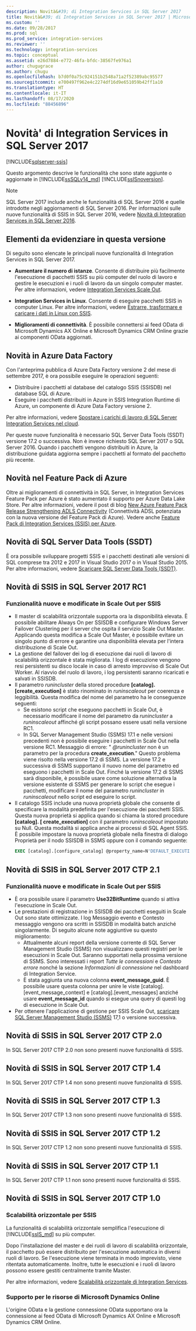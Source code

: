 ```yaml
---
description: Novità&#39; di Integration Services in SQL Server 2017
title: Novità&#39; di Integration Services in SQL Server 2017 | Microsoft Docs
ms.custom: ''
ms.date: 09/28/2017
ms.prod: sql
ms.prod_service: integration-services
ms.reviewer: ''
ms.technology: integration-services
ms.topic: conceptual
ms.assetid: e26d7884-e772-46fa-bfdc-38567fe976a1
author: chugugrace
ms.author: chugu
ms.openlocfilehash: b7d0f0a75c924151b2548a71a2f52389abc95577
ms.sourcegitcommit: e700497f962e4c2274df16d9e651059b42ff1a10
ms.translationtype: HT
ms.contentlocale: it-IT
ms.lasthandoff: 08/17/2020
ms.locfileid: "88456896"
---
```

# <a name="what39s-new-in-integration-services-in-sql-server-2017"></a>Novità&#39; di Integration Services in SQL Server 2017

[!INCLUDE[sqlserver-ssis](../includes/applies-to-version/sqlserver-ssis.md)]


Questo argomento descrive le funzionalità che sono state aggiunte o aggiornate in [!INCLUDE[ssSQLv14_md](../includes/sssqlv14-md.md)] [!INCLUDE[ssISnoversion](../includes/ssisnoversion-md.md)].

> [!NOTE]
> SQL Server 2017 include anche le funzionalità di SQL Server 2016 e quelle introdotte negli aggiornamenti di SQL Server 2016. Per informazioni sulle nuove funzionalità di SSIS in SQL Server 2016, vedere [Novità di Integration Services in SQL Server 2016](../integration-services/what-s-new-in-integration-services-in-sql-server-2016.md).

## <a name="highlights-of-this-release"></a>Elementi da evidenziare in questa versione

Di seguito sono elencate le principali nuove funzionalità di Integration Services in SQL Server 2017.

-   **Aumentare il numero di istanze**. Consente di distribuire più facilmente l'esecuzione di pacchetti SSIS su più computer del ruolo di lavoro e gestire le esecuzioni e i ruoli di lavoro da un singolo computer master. Per altre informazioni, vedere [Integration Services Scale Out](../integration-services/scale-out/integration-services-ssis-scale-out.md).

-   **Integration Services in Linux**. Consente di eseguire pacchetti SSIS in computer Linux. Per altre informazioni, vedere [Estrarre, trasformare e caricare i dati in Linux con SSIS](../linux/sql-server-linux-migrate-ssis.md).

-   **Miglioramenti di connettività**. È possibile connettersi ai feed OData di Microsoft Dynamics AX Online e Microsoft Dynamics CRM Online grazie ai componenti OData aggiornati. 

## <a name="new-in-azure-data-factory"></a>Novità in Azure Data Factory

Con l'anteprima pubblica di Azure Data Factory versione 2 del mese di settembre 2017, è ora possibile eseguire le operazioni seguenti:
-   Distribuire i pacchetti al database del catalogo SSIS (SSISDB) nel database SQL di Azure.
-   Eseguire i pacchetti distribuiti in Azure in SSIS Integration Runtime di Azure, un componente di Azure Data Factory versione 2.

Per altre informazioni, vedere [Spostare i carichi di lavoro di SQL Server Integration Services nel cloud](lift-shift/ssis-azure-lift-shift-ssis-packages-overview.md).

Per queste nuove funzionalità è necessario SQL Server Data Tools (SSDT) versione 17.2 o successiva. Non è invece richiesto SQL Server 2017 o SQL Server 2016. Quando i pacchetti vengono distribuiti in Azure, la distribuzione guidata aggiorna sempre i pacchetti al formato del pacchetto più recente.

## <a name="new-in-the-azure-feature-pack"></a>Novità nel Feature Pack di Azure

Oltre ai miglioramenti di connettività in SQL Server, in Integration Services Feature Pack per Azure è stato aumentato il supporto per Azure Data Lake Store. Per altre informazioni, vedere il post di blog [New Azure Feature Pack Release Strengthening ADLS Connectivity](https://blogs.msdn.microsoft.com/ssis/2017/08/29/new-azure-feature-pack-release-strengthening-adls-connectivity/) (Connettività ADSL potenziata con la nuova versione del Feature Pack di Azure). Vedere anche [Feature Pack di Integration Services (SSIS) per Azure](azure-feature-pack-for-integration-services-ssis.md).

## <a name="new-in-sql-server-data-tools-ssdt"></a>Novità di SQL Server Data Tools (SSDT)

È ora possibile sviluppare progetti SSIS e i pacchetti destinati alle versioni di SQL comprese tra 2012 e 2017 in Visual Studio 2017 o in Visual Studio 2015. Per altre informazioni, vedere [Scaricare SQL Server Data Tools (SSDT)](../ssdt/download-sql-server-data-tools-ssdt.md).

## <a name="new-in-ssis-in-sql-server-2017-rc1"></a>Novità di SSIS in SQL Server 2017 RC1

### <a name="new-and-changed-features-in-scale-out-for-ssis"></a>Funzionalità nuove e modificate in Scale Out per SSIS

-   Il master di scalabilità orizzontale supporta ora la disponibilità elevata. È possibile abilitare Always On per SSISDB e configurare Windows Server Failover Clustering per il server che ospita il servizio Scale Out Master. Applicando questa modifica a Scale Out Master, è possibile evitare un singolo punto di errore e garantire una disponibilità elevata per l'intera distribuzione di Scale Out.
-   La gestione del failover dei log di esecuzione dai ruoli di lavoro di scalabilità orizzontale è stata migliorata. I log di esecuzione vengono resi persistenti su disco locale in caso di arresto improvviso di Scale Out Worker. Al riavvio del ruolo di lavoro, i log persistenti saranno ricaricati e salvati in SSISDB.
-   Il parametro *runincluster* della stored procedure **[catalog].[create_execution]** è stato rinominato in *runinscaleout* per coerenza e leggibilità. Questa modifica del nome del parametro ha le conseguenze seguenti:
    -   Se esistono script che eseguono pacchetti in Scale Out, è necessario modificare il nome del parametro da *runincluster* a *runinscaleout* affinché gli script possano essere usati nella versione RC1.
    -   In SQL Server Management Studio (SSMS) 17.1 e nelle versioni precedenti non è possibile eseguire i pacchetti in Scale Out nella versione RC1. Messaggio di errore: " *@runincluster* non è un parametro per la procedura **create_execution**." Questo problema viene risolto nella versione 17.2 di SSMS. La versione 17.2 e successiva di SSMS supportano il nuovo nome del parametro ed eseguono i pacchetti in Scale Out. Finché la versione 17.2 di SSMS sarà disponibile, è possibile usare come soluzione alternativa la versione esistente di SSMS per generare lo script che esegue i pacchetti, modificare il nome del parametro *runincluster* in *runinscaleout* nello script ed eseguire lo script.
-   Il catalogo SSIS include una nuova proprietà globale che consente di specificare la modalità predefinita per l'esecuzione dei pacchetti SSIS. Questa nuova proprietà si applica quando si chiama la stored procedure **[catalog]. [ create_execution]** con il parametro *runinscaleout* impostato su Null. Questa modalità si applica anche ai processi di SQL Agent SSIS. È possibile impostare la nuova proprietà globale nella finestra di dialogo Proprietà per il nodo SSISDB in SSMS oppure con il comando seguente:
    ```sql
    EXEC [catalog].[configure_catalog] @property_name=N'DEFAULT_EXECUTION_MODE', @property_value=1
    ```

## <a name="new-in-ssis-in-sql-server-2017-ctp-21"></a>Novità di SSIS in SQL Server 2017 CTP 2.1

### <a name="new-and-changed-features-in-scale-out-for-ssis"></a>Funzionalità nuove e modificate in Scale Out per SSIS

-   È ora possibile usare il parametro **Use32BitRuntime** quando si attiva l'esecuzione in Scale Out.
-   Le prestazioni di registrazione in SSISDB dei pacchetti eseguiti in Scale Out sono state ottimizzate. I log Messaggio evento e Contesto messaggio vengono ora scritti in SSISDB in modalità batch anziché singolarmente. Di seguito alcune note aggiuntive su questo miglioramento:        
    - Attualmente alcuni report della versione corrente di SQL Server Management Studio (SSMS) non visualizzano questi registri per le esecuzioni in Scale Out. Saranno supportati nella prossima versione di SSMS. Sono interessati i report *Tutte le connessioni* e *Contesto errore* nonché la sezione *Informazioni di connessione* nel dashboard di Integration Service.
    - È stata aggiunta una nuova colonna **event_message_guid**. È possibile usare questa colonna per unire le viste [catalog].[event_message_context] e [catalog].[event_messages] anziché usare **event_message_id** quando si esegue una query di questi log di esecuzione in Scale Out.
-   Per ottenere l'applicazione di gestione per SSIS Scale Out, [scaricare SQL Server Management Studio (SSMS)](https://docs.microsoft.com/sql/ssms/download-sql-server-management-studio-ssms) 17,1 o versione successiva.

## <a name="new-in-ssis-in-sql-server-2017-ctp-20"></a>Novità di SSIS in SQL Server 2017 CTP 2.0

In SQL Server 2017 CTP 2.0 non sono presenti nuove funzionalità di SSIS.

## <a name="new-in-ssis-in-sql-server-2017-ctp-14"></a>Novità di SSIS in SQL Server 2017 CTP 1.4

In SQL Server 2017 CTP 1.4 non sono presenti nuove funzionalità di SSIS.

## <a name="new-in-ssis-in-sql-server-2017-ctp-13"></a>Novità di SSIS in SQL Server 2017 CTP 1.3

In SQL Server 2017 CTP 1.3 non sono presenti nuove funzionalità di SSIS.

## <a name="new-in-ssis-in-sql-server-2017-ctp-12"></a>Novità di SSIS in SQL Server 2017 CTP 1.2

In SQL Server 2017 CTP 1.2 non sono presenti nuove funzionalità di SSIS.

## <a name="new-in-ssis-in-sql-server-2017-ctp-11"></a>Novità di SSIS in SQL Server 2017 CTP 1.1

In SQL Server 2017 CTP 1.1 non sono presenti nuove funzionalità di SSIS.

## <a name="new-in-ssis-in-sql-server-2017-ctp-10"></a>Novità di SSIS in SQL Server 2017 CTP 1.0

### <a name="scale-out-for-ssis"></a>Scalabilità orizzontale per SSIS

La funzionalità di scalabilità orizzontale semplifica l'esecuzione di [!INCLUDE[ssIS_md](../includes/ssis-md.md)] su più computer. 
   
Dopo l'installazione del master e dei ruoli di lavoro di scalabilità orizzontale, il pacchetto può essere distribuito per l'esecuzione automatica in diversi ruoli di lavoro. Se l'esecuzione viene terminata in modo imprevisto, viene ritentata automaticamente. Inoltre, tutte le esecuzioni e i ruoli di lavoro possono essere gestiti centralmente tramite Master.
   
Per altre informazioni, vedere [Scalabilità orizzontale di Integration Services](../integration-services/scale-out/integration-services-ssis-scale-out.md).
   
### <a name="support-for-microsoft-dynamics-online-resources"></a>Supporto per le risorse di Microsoft Dynamics Online

L'origine OData e la gestione connessione OData supportano ora la connessione ai feed OData di Microsoft Dynamics AX Online e Microsoft Dynamics CRM Online.

